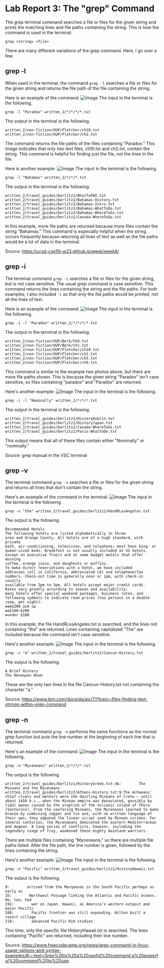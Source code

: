 # Lab Report 3: The "grep" Command
The grep terminal command searches a file or files for the given string and prints the matching lines and file paths containing the string. This is how the command is used in the terminal:
```
grep <string> <file>
```
There are many different variations of the grep command. Here, I go over a few.
## grep -l
When used in the terminal, the command `grep -l` searches a file or files for the given string and returns the file path of the file containing the string.

Here is an example of the command:
![Image](https://user-images.githubusercontent.com/122569733/218234666-6d2d70b6-4c38-401f-be41-69c116e10451.png)
The input in the terminal is the following.
```
grep -l "Paradox" written_2/*/*/*/*.txt
```
The output in the terminal is the following.
```
written_2/non-fiction/OUP/Fletcher/ch10.txt
written_2/non-fiction/OUP/Fletcher/ch2.txt
```
The command returns the file paths of the files containing "Paradox." This image indicates that only two text files, ch10.txt and ch2.txt, contain the string. This command is helpful for finding just the file, not the lines in the file. 

Here is another example:
![Image](https://user-images.githubusercontent.com/122569733/218234637-639f230d-9f44-46da-b82c-f9c1bc2d9245.png)
The input in the terminal is the following.
```
grep -l "Bahamas" written_2/*/*/*.txt
```
The output in the terminal is the following.
```
written_2/travel_guides/berlitz1/WhatToFWI.txt
written_2/travel_guides/berlitz2/Bahamas-History.txt
written_2/travel_guides/berlitz2/Bahamas-Intro.txt
written_2/travel_guides/berlitz2/Bahamas-WhatToDo.txt
written_2/travel_guides/berlitz2/Bahamas-WhereToGo.txt
written_2/travel_guides/berlitz2/Canada-WhereToGo.txt
```
In this example, more file paths are returned because more files contain the string "Bahamas." This command is especially helpful when the string occurs frequently because returning all lines of text as well as the file paths would be a lot of data in the terminal.

Source: https://ucsd-cse15l-w23.github.io/week/week4/
## grep -i
The terminal command `grep -i` searches a file or files for the given string, but is not case sensitive. The usual grep command is case sensitive. This command returns the lines containing the string and the file paths. For both examples, I also included `-l` so that only the file paths would be printed, not all the lines of text. 

Here is an example of the command:
![Image](https://user-images.githubusercontent.com/122569733/218236023-595a3dbb-5ace-4969-90b9-2650e58cc29c.png)
The input in the terminal is the following.
```
grep -i -l "Paradox" written_2/*/*/*/*.txt
```
The output in the terminal is the following.
```
written_2/non-fiction/OUP/Berk/CH4.txt
written_2/non-fiction/OUP/Berk/ch1.txt
written_2/non-fiction/OUP/Fletcher/ch10.txt
written_2/non-fiction/OUP/Fletcher/ch2.txt
written_2/non-fiction/OUP/Fletcher/ch5.txt
written_2/non-fiction/OUP/Fletcher/ch9.txt
```
This command is similar to the example two photos above, but there are more file paths shown. This is because the given string "Paradox" isn't case sensitive, so files containing "paradox" and "Paradox" are returned. 

Here's another example:
![Image](https://user-images.githubusercontent.com/122569733/218236330-39acb0f5-9d7a-43b1-8794-46c3d1e79cbf.png)
The input in the terminal is the following.
```
grep -i -l "Nominally" written_2/*/*/*.txt
```
The output in the terminal is the following.
```
written_2/travel_guides/berlitz1/HistoryDublin.txt
written_2/travel_guides/berlitz1/HistoryJapan.txt
written_2/travel_guides/berlitz2/Canada-WhereToGo.txt
written_2/travel_guides/berlitz2/Paris-WhatToDo.txt
```
This output means that all of these files contain either "Nominally" or "nominally." 

Source: grep manual in the VSC terminal
## grep -v
The terminal command `grep -v` searches a file or files for the given string and returns all lines that don't contain the string. 

Here's an example of the command in the terminal:
![Image](https://user-images.githubusercontent.com/122569733/218238057-560195b0-cce4-45f4-abbe-2f4b895a77c1.png)
The input in the terminal is the following.
```
grep -v "the" written_2/travel_guides/berlitz1/HandRLosAngeles.txt
```
The output is the following.
```
Recommended Hotels
The following hotels are listed alphabetically in three
area and Orange County. All hotels are of a high standard, with private
bath, air-conditioning, television, and telephone; most have king- or
queen-sized beds. Breakfast is not usually included at US hotels,
except on executive floors and at some budget motels that offer morning
coffee, orange juice, and doughnuts or muffins.
To make direct reservations with a hotel, we have included
addresses (all in California, abbreviated CA) and telephone/fax
numbers. Check-out time is generally noon or 1pm, with check-in usually
available from 2pm to 3pm. All hotels accept major credit cards.
Rates vary greatly according to season and availability;
many hotels offer special weekend packages, business rates, and
following symbols to indicate room prices (two persons in a double
room, per night):
❁❁❁$200 and up
❁❁$100–$200
❁under $100
```
In this example, the file HandRLosAngeles.txt is searched, and the lines not containing "the" are returned. Lines containing capitalized "The" are included because the command isn't case sensitive.

Here's another example:
![Image](https://user-images.githubusercontent.com/122569733/218238272-4eb2a75b-53b0-400b-a11d-5b724f55c814.png)
The input in the terminal is the following.
```
grep -v "a" written_2/travel_guides/berlitz2/Cancun-History.txt
```
The output is the following.
```
A Brief History
The Henequen Boom
```
These are the only two lines in the file Cancun-History.txt not containing the character "a."

Source: https://www.ibm.com/docs/da/aix/7.1?topic=files-finding-text-strings-within-grep-command
## grep -n
The terminal command `grep -n` performs the same functions as the normal grep function but puts the line number at the beginning of each line that is returned. 

Here's an example of the command:
![Image](https://user-images.githubusercontent.com/122569733/218239646-ae40345d-b712-4eb9-889f-f98194397f0e.png)
The input in the terminal is the following.
```
grep -n "Myceneans" written_2/*/*/*.txt
```
The output is the following.
```
written_2/travel_guides/berlitz1/HistoryGreek.txt:36:        The Minoans and the Myceneans
written_2/travel_guides/berlitz2/Athens-History.txt:9:The Achaeans’ chief rivals and mentors were the dazzling Minoans of Crete — until about 1450 b.c., when the Minoan empire was devastated, possibly by tidal waves caused by the eruption of the volcanic island of Thera (Santorini). From the seafaring Minoans, the Myceneans learned to make bronze by combining copper and tin and, with no written language of their own, they adpated the linear script used by Minoan scribes. For several centuries, the Mycenaeans dominated the eastern Mediterranean and Aegean. A long series of conflicts, however, including the legendary siege of Troy, weakened these mighty mainland warriors.
```
There are multiple files containing "Myceneans," so there are multiple file paths listed. After the file path, the line number is given, followed by the lines containing the string.

Here's another example:
![Image](https://user-images.githubusercontent.com/122569733/218239797-8a09adc8-ec90-4fa1-8118-bdb122198a43.png)
The input in the terminal is the following.
```
grep -n "Pacific" written_2/travel_guides/berlitz1/HistoryHawaii.txt
```
The output is the following.
```
9:        arrived from the Marquesas in the South Pacific perhaps as early as
35:        Northwest Passage linking the Atlantic and Pacific oceans. He, too, had
191:        war on Japan. Hawaii, as America’s western outpost and major Pacific
208:        Pacific frontier was still expanding. Hilton built a resort village
218:        advanced Pacific Rim studies.
```
This time, only the specific file HistoryHawaii.txt is searched. The lines containing "Pacific" are returned, including their line number.

Source: https://www.freecodecamp.org/news/grep-command-in-linux-usage-options-and-syntax-examples/#:~:text=Grep%20is%20a%20useful%20command,a%20powerful%20command%20to%20use.
